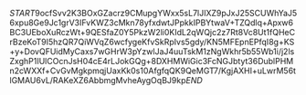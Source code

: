 $START$9ocfSvv2K3BOxGZacrz9CMupgYWxx5sL7lJIXZ9pJxJ25SCUWhYaJ56xpu8Ge9Jc1grV3IFvKWZ3cMkn78yfxdwtJPpkkIPBYtwaV+TZQdlq+Apxw6BC3UEboXuRczWt+9QESfaZ0Y5PkzW2li0KIdL2qWQjc2z7Rt8Vc8Ut1fQHeCrBzeKoT9I5hzQR7QiWVqZ6wcfygeKfvSkRpIvs5gdy/KN5MFEpnEPfqI8g+KS+y+DovQFUidMyCaxs7wGHrW3pYzwlJaJ4uuTskM1zNgWkhr5b55Wb1i/j2lsZxghP1IUlCOcnJsH04cE4rLJokGQg+8DXHMWiGic3FcNGJbtyt36DublPHMn2cWXXf+CvGvMgkpmqjUaxKk0s10AfgfqQK9QeMGT7/KgjAXHI+uLwrM56tlGMAU6vL/RAKeXZ6AbbmgMvheAygOqBJ9kp$END$